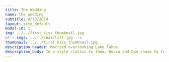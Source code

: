 ```yaml
---
title: The Wedding
name: the_wedding
subtitle: 9/13/2014
layout: site_default
modal-id: 1
img: ../../first_kiss_thumbnail.jpg
<!-- img2: ../../chairlift.jpg -->
thumbnail: ../../first_kiss_thumbnail.jpg
description_header: Married overlooking Lake Tahoe
description_body: In a style classic to them, Becca and Dan chose to forgo a large, traditional wedding celebration — choosing instead to invite their immediate family members to spend several days together in their happy place, the greater Lake Tahoe region. The two families stayed together under one roof and combined forces to put together a beautiful, rustic Autumn ceremony bookended by wonderful meals, stunning outdoor views/activities and extremely pleasant familial socializing.
---
```

